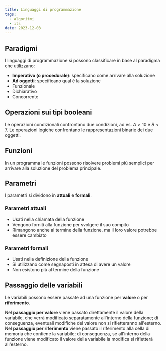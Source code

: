 ```yaml
---
title: Linguaggi di programmazione
tags:
  - algoritmi
  - its
date: 2023-12-03
---
```


## Paradigmi

I linguaggi di programmazione si possono classificare in base al paradigma che utilizzano:

- **Imperativo (o procedurale)**: specificano come arrivare alla soluzione
- **Ad oggetti**: specificano qual è la soluzione
- Funzionale
- Dichiarativo
- Concorrente

## Operazioni sui tipi booleani

Le operazioni condizionali confrontano due condizioni, ad es. $A > 10$ e $B < 7$.
Le operazioni logiche confrontano le rappresentazioni binarie dei due oggetti.

## Funzioni

In un programma le funzioni possono risolvere problemi più semplici per arrivare alla soluzione del problema principale.

## Parametri

I parametri si dividono in **attuali** e **formali**.

### Parametri attuali

- Usati nella chiamata della funzione
- Vengono forniti alla funzione per svolgere il suo compito
- Rimangono anche al termine della funzione, ma il loro valore potrebbe essere cambiato

### Parametri formali

- Usati nella definizione della funzione
- Si utilizzano come segnaposti in attesa di avere un valore
- Non esistono più al termine della funzione

## Passaggio delle variabili

Le variabili possono essere passate ad una funzione per **valore** o per **riferimento**.

Nel **passaggio per valore** viene passato direttamente il valore della variabile, che verrà modificato separatamente all'interno della funzione; di conseguenza, eventuali modifiche del valore non si rifletteranno all'esterno.<br>
Nel **passaggio per riferimento** viene passato il riferimento alla cella di memoria che contiene la variabile; di conseguenza, se all'interno della funzione viene modificato il valore della variabile la modifica si rifletterà all'esterno.
